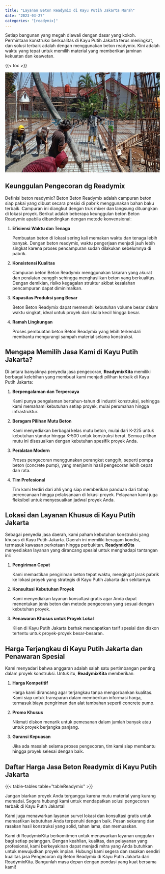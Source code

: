 ```yaml
---
title: "Layanan Beton Readymix di Kayu Putih Jakarta Murah"
date: "2023-03-27"
categories: "[readymix]"
---
```


Setiap bangunan yang megah diawali dengan dasar yang kokoh. Permintaan konstruksi berkualitas di Kayu Putih Jakarta terus meningkat, dan solusi terbaik adalah dengan menggunakan beton readymix. Kini adalah waktu yang tepat untuk memilih material yang memberikan jaminan kekuatan dan keawetan.

{{< toc >}}

![Layanan Beton Readymix di Kayu Putih Jakarta Murah](/images/readymix/cor-readymix-16.jpg)

## Keunggulan Pengecoran dg Readymix

Definisi beton readymix? Beton Beton Readymix adalah campuran beton siap pakai yang dibuat secara presisi di pabrik menggunakan bahan baku terbaik. Campuran ini diangkut dengan truk mixer dan langsung dituangkan di lokasi proyek. Berikut adalah beberapa keunggulan beton Beton Readymix apabila dibandingkan dengan metode konvensional:

1. **Efisiensi Waktu dan Tenaga**

   Pembuatan beton di lokasi sering kali memakan waktu dan tenaga lebih banyak. Dengan beton readymix, waktu pengerjaan menjadi jauh lebih singkat karena proses pencampuran sudah dilakukan sebelumnya di pabrik.

2. **Konsistensi Kualitas**

   Campuran beton Beton Readymix menggunakan takaran yang akurat dan peralatan canggih sehingga menghasilkan beton yang berkualitas. Dengan demikian, risiko kegagalan struktur akibat kesalahan pencampuran dapat diminimalkan.

3. **Kapasitas Produksi yang Besar**

   Beton Beton Readymix dapat memenuhi kebutuhan volume besar dalam waktu singkat, ideal untuk proyek dari skala kecil hingga besar.

4. **Ramah Lingkungan**

   Proses pembuatan beton Beton Readymix yang lebih terkendali membantu mengurangi sampah material selama konstruksi.

## Mengapa Memilih Jasa Kami di Kayu Putih Jakarta?

Di antara banyaknya penyedia jasa pengecoran, **ReadymixKita** memiliki berbagai kelebihan yang membuat kami menjadi pilihan terbaik di Kayu Putih Jakarta:

1. **Berpengalaman dan Terpercaya**

   Kami punya pengalaman bertahun-tahun di industri konstruksi, sehingga kami memahami kebutuhan setiap proyek, mulai perumahan hingga infrastruktur.

2. **Beragam Pilihan Mutu Beton**

   Kami menyediakan berbagai kelas mutu beton, mulai dari K-225 untuk kebutuhan standar hingga K-500 untuk konstruksi berat. Semua pilihan mutu ini disesuaikan dengan kebutuhan spesifik proyek Anda.

3. **Peralatan Modern**

   Proses pengecoran menggunakan perangkat canggih, seperti pompa beton (concrete pump), yang menjamin hasil pengecoran lebih cepat dan rata.

4. **Tim Profesional**

   Tim kami terdiri dari ahli yang siap memberikan panduan dari tahap perencanaan hingga pelaksanaan di lokasi proyek. Pelayanan kami juga fleksibel untuk menyesuaikan jadwal proyek Anda.

## Lokasi dan Layanan Khusus di Kayu Putih Jakarta

Sebagai penyedia jasa daerah, kami paham kebutuhan konstruksi yang khusus di Kayu Putih Jakarta. Daerah ini memiliki beragam kondisi, termasuk kawasan perkotaan hingga perbukitan. **ReadymixKita** menyediakan layanan yang dirancang spesial untuk menghadapi tantangan ini:

1. **Pengiriman Cepat**

   Kami memastikan pengiriman beton tepat waktu, mengingat jarak pabrik ke lokasi proyek yang strategis di Kayu Putih Jakarta dan sekitarnya.

2. **Konsultasi Kebutuhan Proyek**

   Kami menyediakan layanan konsultasi gratis agar Anda dapat menentukan jenis beton dan metode pengecoran yang sesuai dengan kebutuhan proyek.

3. **Penawaran Khusus untuk Proyek Lokal**

   Klien di Kayu Putih Jakarta berhak mendapatkan tarif spesial dan diskon tertentu untuk proyek-proyek besar-besaran.

## Harga Terjangkau di Kayu Putih Jakarta dan Penawaran Spesial

Kami menyadari bahwa anggaran adalah salah satu pertimbangan penting dalam proyek konstruksi. Untuk itu, **ReadymixKita** memberikan:

1. **Harga Kompetitif**

   Harga kami dirancang agar terjangkau tanpa mengorbankan kualitas. Kami siap untuk transparan dalam memberikan informasi harga, termasuk biaya pengiriman dan alat tambahan seperti concrete pump.

2. **Promo Khusus**

   Nikmati diskon menarik untuk pemesanan dalam jumlah banyak atau untuk proyek berjangka panjang.

3. **Garansi Kepuasan**

   Jika ada masalah selama proses pengecoran, tim kami siap membantu hingga proyek selesai dengan baik.

## Daftar Harga Jasa Beton Readymix di Kayu Putih Jakarta

{{< table-tables table="tableReadymix" >}}

Jangan biarkan proyek Anda terganggu karena mutu material yang kurang memadai. Segera hubungi kami untuk mendapatkan solusi pengecoran terbaik di Kayu Putih Jakarta!

Kami juga menawarkan layanan survei lokasi dan konsultasi gratis untuk memastikan kebutuhan Anda terpenuhi dengan baik. Pesan sekarang dan rasakan hasil konstruksi yang solid, tahan lama, dan memuaskan.

Kami di ReadymixKita berkomitmen untuk menawarkan layanan unggulan bagi setiap pelanggan. Dengan keahlian, kualitas, dan pelayanan yang profesional, kami berkeyakinan dapat menjadi mitra yang Anda butuhkan untuk mewujudkan proyek impian. Hubungi kami segera dan rasakan sendiri kualitas jasa Pengecoran dg Beton Readymix di Kayu Putih Jakarta dari ReadymixKita. Bangunlah masa depan dengan pondasi yang kuat bersama kami!
